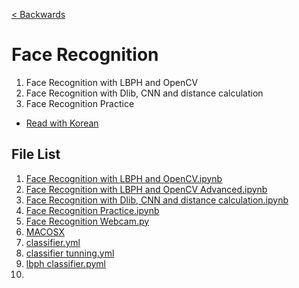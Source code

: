 [< Backwards](../../README.md)

# Face Recognition

1. Face Recognition with LBPH and OpenCV
2. Face Recognition with Dlib, CNN and distance calculation
3. Face Recognition Practice


- [Read with Korean](./README(KR).md)


## File List

1. [Face Recognition with LBPH and OpenCV.ipynb](./1_Face_Recognition_with_LBPH_and_OpenCV.ipynb)
2. [Face Recognition with LBPH and OpenCV Advanced.ipynb](./2_Face_Recognition_with_LBPH_and_OpenCV_Advanced.ipynb)
3. [Face Recognition with Dlib, CNN and distance calculation.ipynb](./3_Face_Recognition_with_Dlib,_CNN_and_distance_calculation.ipynb)
4. [Face Recognition Practice.ipynb](./4_Face_Recognition_Practice.ipynb)
5. [Face Recognition Webcam.py](./5_Face_Recognition_Webcam.py)
6. [ MACOSX](./__MACOSX)
7. [classifier.yml](./lbph_classifier.yml)
8. [classifier tunning.yml](./lbph_classifier_tunning.yml)
9. [lbph classifier.pyml](./prac_lbph_classifier.pyml)
10. [](./yalefaces)
